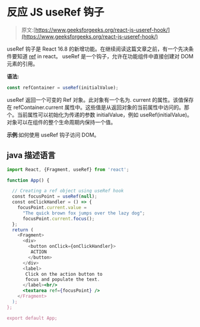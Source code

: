 # 反应 JS useRef 钩子

> 原文:[https://www.geeksforgeeks.org/react-js-useref-hook/](https://www.geeksforgeeks.org/react-js-useref-hook/)

useRef 钩子是 React 16.8 的新增功能。在继续阅读这篇文章之前，有一个先决条件要知道 [ref](https://www.geeksforgeeks.org/reactjs-refs/) in react。
useRef 是一个钩子，允许在功能组件中直接创建对 DOM 元素的引用。

**语法:**

```jsx
const refContainer = useRef(initialValue);
```

useRef 返回一个可变的 Ref 对象。此对象有一个名为. current 的属性。该值保存在 refContainer.current 属性中。这些值是从返回对象的当前属性中访问的。那个。当前属性可以初始化为传递的参数 initialValue，例如 useRef(initialValue)。对象可以在组件的整个生命周期内保持一个值。

**示例**:如何使用 useRef 钩子访问 DOM。

## java 描述语言

```jsx
import React, {Fragment, useRef} from 'react';

function App() {

  // Creating a ref object using useRef hook
  const focusPoint = useRef(null);
  const onClickHandler = () => {
    focusPoint.current.value =
      "The quick brown fox jumps over the lazy dog";
      focusPoint.current.focus();
  };
  return (
    <Fragment>
      <div>
        <button onClick={onClickHandler}>
         ACTION
        </button>
      </div>
      <label>
       Click on the action button to
       focus and populate the text.
      </label><br/>
      <textarea ref={focusPoint} />
    </Fragment>
  );
};

export default App;
```